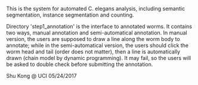 This is the system for automated C. elegans analysis, including semantic segmentation, instance segmentation and counting.


Directory 'step1_annotation' is the interface to annotated worms. It contains two ways, manual annotation and semi-automatical annotation. In manual version, the users are supposed to draw a line along the worm body to annotate; while in the semi-automatical version, the users should click the worm head and tail (order does not matter), then a line is automatically drawn (chain model by dynamic programming). It may fail, so the users will be asked to double check before submitting the annotation.


Shu Kong @ UCI
05/24/2017
